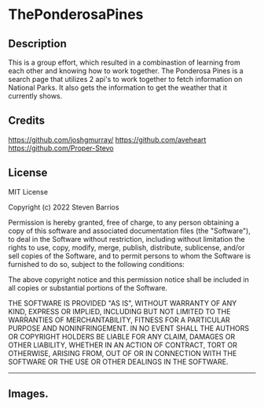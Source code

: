 # ThePonderosaPines
## Description

This is a group effort, which resulted in a combinastion of learning from each other and knowing how to work together. The Ponderosa Pines is a search page that utilizes 2 api's to work together to fetch information on National Parks. It also gets the information to get the weather that it currently shows. 


## Credits
https://github.com/joshgmurray/
https://github.com/aveheart
https://github.com/Proper-Stevo

## License

MIT License

Copyright (c) 2022 Steven Barrios

Permission is hereby granted, free of charge, to any person obtaining a copy
of this software and associated documentation files (the "Software"), to deal
in the Software without restriction, including without limitation the rights
to use, copy, modify, merge, publish, distribute, sublicense, and/or sell
copies of the Software, and to permit persons to whom the Software is
furnished to do so, subject to the following conditions:

The above copyright notice and this permission notice shall be included in all
copies or substantial portions of the Software.

THE SOFTWARE IS PROVIDED "AS IS", WITHOUT WARRANTY OF ANY KIND, EXPRESS OR
IMPLIED, INCLUDING BUT NOT LIMITED TO THE WARRANTIES OF MERCHANTABILITY,
FITNESS FOR A PARTICULAR PURPOSE AND NONINFRINGEMENT. IN NO EVENT SHALL THE
AUTHORS OR COPYRIGHT HOLDERS BE LIABLE FOR ANY CLAIM, DAMAGES OR OTHER
LIABILITY, WHETHER IN AN ACTION OF CONTRACT, TORT OR OTHERWISE, ARISING FROM,
OUT OF OR IN CONNECTION WITH THE SOFTWARE OR THE USE OR OTHER DEALINGS IN THE
SOFTWARE.

---
## Images.
